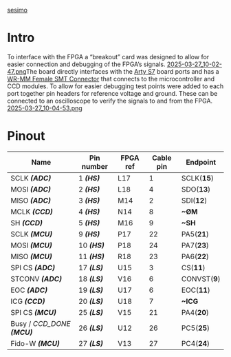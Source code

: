 [sesimo](https://n.varx.net/sesimo)
# Intro
To interface with the FPGA a “breakout” card was designed to allow for easier connection and debugging of the FPGA’s signals.
[2025-03-27_10-02-47.png](https://n.varx.net/sesimo/2025-03-27_10-02-47.png)The board directly interfaces with the [Arty S7](https://digilent.com/reference/programmable-logic/arty-s7/start) board
ports and has a [WR-MM Female SMT Connector](https://www.we-online.com/en/components/products/MM_1_27_SMT_FEMALE_CONNECTOR_WITH_LATCH_AND_POLARIZATION_69036729XX76_2#690367292676) that connects to the microcontroller and CCD modules.
To allow for easier debugging test points were added to each port together pin headers for reference voltage and ground. These can be connected to an oscilloscope to verify the signals to and from the FPGA.
[2025-03-27_10-04-53.png](https://n.varx.net/sesimo/2025-03-27_10-04-53.png)
# Pinout
| Name | Pin number | FPGA ref | Cable pin | Endpoint |
|----------|----------|----------|----------|----------|
| SCLK **_(ADC)_** | 1 **_(HS)_** | L17 | 1 | SCLK(**15**) |
| MOSI **_(ADC)_** | 2 **_(HS)_** | L18 | 4 | SDO(**13**) |
| MISO **_(ADC)_** | 3 **_(HS)_** | M14 | 2 | SDI(**12**) |
| MCLK **_(CCD)_** | 4 **_(HS)_** | N14 | 8 | **~ØM** |
| SH **_(CCD)_** | 5 **_(HS)_** | M16 | 9 | **~SH** |
| SCLK **_(MCU)_** | 9 **_(HS)_** | P17 | 22 | PA5(**21**) |
| MOSI **_(MCU)_** | 10 **_(HS)_** | P18 | 24 | PA7(**23**) |
| MISO **_(MCU)_** | 11 **_(HS)_** | R18 | 23 | PA6(**22**) |
| SPI CS **_(ADC)_** | 17 **_(LS)_** | U15 | 3 | CS(**11**) |
| STCONV **_(ADC)_** | 18 **_(LS)_** | V16 | 6 | CONVST(**9**) |
| EOC **_(ADC)_** | 19 **_(LS)_** | U17 | 6 | EOC(**11**) |
| ICG **_(CCD)_** | 20 **_(LS)_** | U18 | 7 | **~ICG** |
| SPI CS **_(MCU)_** | 25 **_(LS)_** | V15 | 21 | PA4(**20**) |
| Busy / _CCD_DONE_ **_(MCU)_** | 26 **_(LS)_** | U12 | 26 | PC5(**25**) |
| Fido-W **_(MCU)_** | 27 **_(LS)_** | V13 | 27 | PC4(**24**) |
